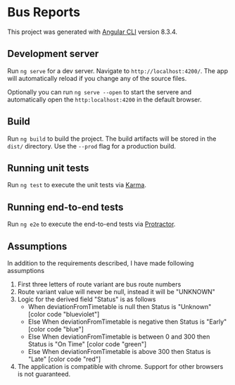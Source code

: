 # Bus Reports

This project was generated with [Angular CLI](https://github.com/angular/angular-cli) version 8.3.4.

## Development server

Run `ng serve` for a dev server. Navigate to `http://localhost:4200/`. The app will automatically reload if you change any of the source files.

Optionally you can run `ng serve --open` to start the servere and automatically open the `http:localhost:4200` in the default browser.

## Build

Run `ng build` to build the project. The build artifacts will be stored in the `dist/` directory. Use the `--prod` flag for a production build.

## Running unit tests

Run `ng test` to execute the unit tests via [Karma](https://karma-runner.github.io).

## Running end-to-end tests

Run `ng e2e` to execute the end-to-end tests via [Protractor](http://www.protractortest.org/).

## Assumptions

In addition to the requirements described, I have made following assumptions

1. First three letters of route variant are bus route numbers
2. Route variant value will never be null, instead it will be "UNKNOWN"
3. Logic for the derived field "Status" is as follows
    * When deviationFromTimetable is null then Status is "Unknown" [color code "blueviolet"]
    * Else When deviationFromTimetable is negative then Status is "Early" [color code "blue"]
    * Else When deviationFromTimetable is between 0 and 300 then Status is "On Time" [color code "green"]
    * Else When deviationFromTimetable is above 300 then Status is "Late" [color code "red"]
4. The application is compatible with chrome. Support for other browsers is not guaranteed.